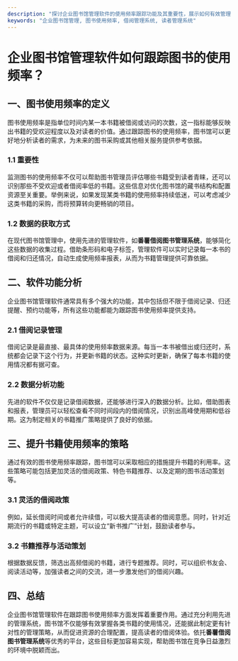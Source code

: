 ```yaml
---
description: "探讨企业图书馆管理软件的使用频率跟踪功能及其重要性，展示如何有效管理和借阅图书，实现资源的最大化利用。"
keywords: "企业图书馆管理, 图书使用频率, 借阅管理系统, 读者管理系统"
---
```

# 企业图书馆管理软件如何跟踪图书的使用频率？

## 一、图书使用频率的定义

图书使用频率是指单位时间内某一本书籍被借阅或访问的次数，这一指标能够反映出书籍的受欢迎程度以及对读者的价值。通过跟踪图书的使用频率，图书馆可以更好地分析读者的需求，为未来的图书采购或其他相关服务提供参考依据。

### 1.1 重要性

监测图书的使用频率不仅可以帮助图书管理员评估哪些书籍受到读者青睐，还可以识别那些不受欢迎或者借阅率低的书籍。这些信息对优化图书馆的藏书结构和配置资源至关重要。举例来说，如果发现某类书籍的使用频率持续低迷，可以考虑减少这类书籍的采购，而将预算转向更畅销的项目。

### 1.2 数据的获取方式

在现代图书馆管理中，使用先进的管理软件，如**番薯借阅图书管理系统**，能够简化这些数据的收集过程。借助条形码和电子标签，管理软件可以实时记录每一本书的借阅和归还情况，自动生成使用频率报表，从而为书籍管理提供可靠依据。

## 二、软件功能分析

企业图书馆管理软件通常具有多个强大的功能，其中包括但不限于借阅记录、归还提醒、预约功能等，所有这些功能都能为跟踪图书使用频率提供支持。

### 2.1 借阅记录管理

借阅记录是最直接、最具体的使用频率数据来源。每当一本书被借出或归还时，系统都会记录下这个行为，并更新书籍的状态。这种实时更新，确保了每本书籍的使用情况都有据可查。

### 2.2 数据分析功能

先进的软件不仅仅是记录借阅数据，还能够进行深入的数据分析。比如，借助图表和报表，管理员可以轻松查看不同时间段内的借阅情况，识别出高峰使用期和低谷期。这为制定相关的书籍推广策略提供了良好的依据。

## 三、提升书籍使用频率的策略

通过有效的图书使用频率跟踪，图书馆可以采取相应的措施提升书籍的利用率。这些策略可能包括更加灵活的借阅政策、特色书籍推荐、以及定期的图书活动策划等。

### 3.1 灵活的借阅政策

例如，延长借阅时间或者允许续借，可以极大提高读者的借阅意愿。同时，针对近期流行的书籍或特定主题，可以设立“新书推广”计划，鼓励读者参与。

### 3.2 书籍推荐与活动策划

根据数据反馈，筛选出高频借阅的书籍，进行专题推荐。同时，可以组织书友会、阅读活动等，加强读者之间的交流，进一步激发他们的借阅兴趣。

## 四、总结

企业图书馆管理软件在跟踪图书使用频率方面发挥着重要作用。通过充分利用先进的管理系统，图书馆不仅能够有效掌握各类书籍的使用情况，还能据此制定更有针对性的管理策略，从而促进资源的合理配置，提高读者的借阅体验。依托**番薯借阅图书管理系统**等优秀的平台，这些目标更加容易实现，帮助图书馆在竞争日益激烈的环境中脱颖而出。
